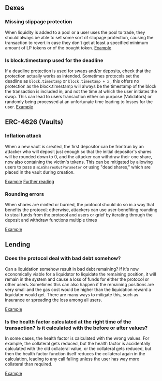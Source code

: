 ## Dexes

### Missing slippage protection
When liquidity is added to a pool or a user uses the pool to trade, they should always be able to set some sort of slippage protection, causing the transaction to revert in case they don't get at least a specified minimum amount of LP tokens or of the bought token.
[Example](https://solodit.cyfrin.io/issues/m-15-addliquidity-and-decreaseliquidity-missing-slippage-protection-code4rena-particle-protocol-particle-protocol-git)

### Is block.timestamp used for the deadline
If a deadline protection is used for swaps and/or deposits, check that the protection actually works as intended. Sometimes protocols set the deadline as `block.timestamp` or `block.timestamp + x` , this offers no protection as the block.timestamp will always be the timestamp of the block the transaction is included in, and not the time at which the user initiates the swap. This can lead to users transaction either on purpose (Validators) or randomly being processed at an unfortunate time leading to losses for the user. 
[Example](https://solodit.cyfrin.io/issues/m-02-blocktimestamp-use-in-dex-swap-deadlines-may-cause-poor-trading-pashov-audit-group-none-hyperhyper_2025-03-30-markdown)
## ERC-4626 (Vaults)

### Inflation attack
When a new vault is created, the first depositor can be frontrun by an attacker who will deposit just enough so that the initial depositor's shares will be rounded down to 0, and the attacker can withdraw their one share, now also containing the victim's tokens. This can be mitigated by allowing users to pass a `minSharesOutParameter` or using "dead shares," which are placed in the vault during creation.

[Example](https://solodit.cyfrin.io/?b=false&f=&ff=&i=HIGH&l=&maxf=&minf=&p=1&pc=&pn=&qs=1&r=true&rf=alltime&rs=1&s=inflation+attack&sd=Desc&sf=Recency&t=&u=&ur=true)
[Further reading](https://blog.openzeppelin.com/a-novel-defense-against-erc4626-inflation-attacks)

### Rounding errors
When shares are minted or burned, the protocol should do so in a way that benefits the protocol; otherwise, attackers can use user-benefiting rounding to steal funds from the protocol and users or grief by iterating through the deposit and withdraw functions multiple times

[Example](https://solodit.cyfrin.io/?b=false&f=&ff=&i=HIGH&l=&maxf=&minf=&p=1&pc=&pn=&qs=1&r=true&rf=alltime&rs=1&s=rounding+vault&sd=Desc&sf=Recency&t=&u=&ur=true)


## Lending

### Does the protocol deal with bad debt somehow?
Can a liquidation somehow result in bad debt remaining? If it's now economically viable for a liquidator to liquidate the remaining position, it will remain in the system and cause a loss of funds for either the protocol or other users. Sometimes this can also happen if the remaining positions are very small and the gas cost would be higher than the liquidation reward a liquidator would get. There are many ways to mitigate this, such as insurance or spreading the loss among all users.

[Example](https://solodit.cyfrin.io/issues/m-32-malicious-liquidator-can-intentionally-leave-dust-amount-of-collateral-and-wont-trigger-bad-debt-handling-sherlock-peapods-git)


### Is the health factor calculated at the right time of the transaction? Is it calculated with the before or after values?
In some cases, the health factor is calculated with the wrong values. For example, the collateral gets reduced, but the health factor is accidentally calculated with the old collateral value, or the collateral gets reduced, but then the health factor function itself reduces the collateral again in the calculation, leading to any call failing unless the user has way more collateral than required.

[Example](https://code4rena.com/audits/2025-03-starknet-perpetual/submissions/S-591)